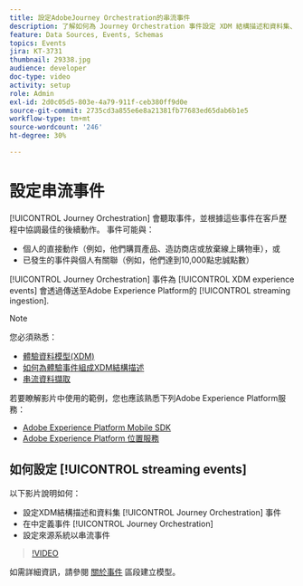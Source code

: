 ```yaml
---
title: 設定AdobeJourney Orchestration的串流事件
description: 了解如何為 Journey Orchestration 事件設定 XDM 結構描述和資料集、在 Journey Orchestration 中定義事件，以及設定來源系統以串流事件。
feature: Data Sources, Events, Schemas
topics: Events
jira: KT-3731
thumbnail: 29338.jpg
audience: developer
doc-type: video
activity: setup
role: Admin
exl-id: 2d0c05d5-803e-4a79-911f-ceb380ff9d0e
source-git-commit: 2735cd3a855e6e8a21381fb77683ed65dab6b1e5
workflow-type: tm+mt
source-wordcount: '246'
ht-degree: 30%

---
```


# 設定串流事件

[!UICONTROL Journey Orchestration] 會聽取事件，並根據這些事件在客戶歷程中協調最佳的後續動作。 事件可能與：

* 個人的直接動作（例如，他們購買產品、造訪商店或放棄線上購物車），或
* 已發生的事件與個人有關聯（例如，他們達到10,000點忠誠點數）

[!UICONTROL Journey Orchestration] 事件為 [!UICONTROL XDM experience events] 會透過傳送至Adobe Experience Platform的 [!UICONTROL streaming ingestion].

>[!NOTE]
>
>您必須熟悉：
>
>* [體驗資料模型(XDM)](https://experienceleague.adobe.com/docs/platform-learn/tutorials/schemas/schemas-and-experience-data-model.html?lang=zh-Hant)
>* [如何為體驗事件組成XDM結構描述](https://experienceleague.adobe.com/docs/platform-learn/tutorials/schemas/create-schemas.html?lang=zh-Hant)
>* [串流資料擷取](https://experienceleague.adobe.com/docs/platform-learn/tutorials/data-ingestion/understanding-streaming-ingestion.html?lang=en)
>
>若要瞭解影片中使用的範例，您也應該熟悉下列Adobe Experience Platform服務：
>
>* [Adobe Experience Platform Mobile SDK](https://experienceleague.adobe.com/docs/platform-learn/data-collection/mobile-sdk/overview.html?lang=zh-Hant)
>* [Adobe Experience Platform 位置服務](https://experienceleague.adobe.com/docs/places/using/home.html?lang=zh-Hant)

## 如何設定 [!UICONTROL streaming events]

以下影片說明如何：

* 設定XDM結構描述和資料集 [!UICONTROL Journey Orchestration] 事件
* 在中定義事件 [!UICONTROL Journey Orchestration]
* 設定來源系統以串流事件

>[!VIDEO](https://video.tv.adobe.com/v/29338?quality=12&learn=on)

如需詳細資訊，請參閱 [關於事件](https://experienceleague.adobe.com/docs/journeys/using/events-journeys/about-events/about-events.html?lang=en) 區段建立模型。
